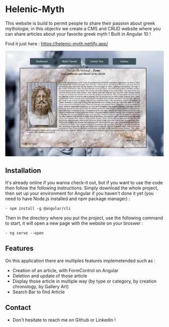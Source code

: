 # Helenic-Myth


This website is build to permit people to share their passion about greek mythologie, in this objectiv we create a CMS and CRUD website where you can share articles about your favorite greek myth !
Built in Angular 10 !

Find it just here : https://helenic-myth.netlify.app/
<p align="center"><img src="src/assets/read-me/Detail.PNG"\></p>

## Installation
It's already online if you wanna check-it out, but if you want to use the code then follow the following instructions. 
Simply download the whole project, then set up your environment for Angular if you haven't done it yet (you need to have Node.js installed and npm package manager) :
 ```
- npm install -g @angular/cli
 ```
Then in the directory where you put the project, use the following command to start, it will open a new page with the website on your broswer :
 ```
- ng serve --open
 ```


## Features
On this application there are multiples features implemetended such as :
 - Creation of an article, with FormControl on Angular
 - Deletion and update of those article
 - Display those article in multiple way (by type or category, by creation chronology, by Gallery Art)
 - Search Bar to find Article


## Contact
- Don't hesitate to reach me on Github or Linkedin !



